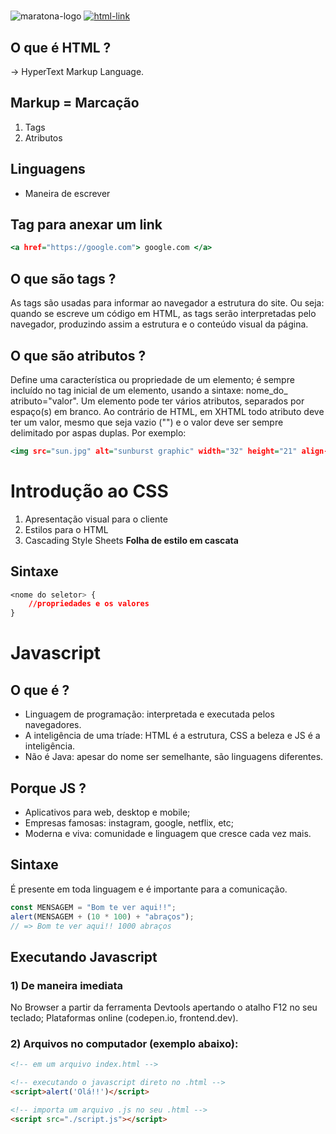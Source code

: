 #

<img src="https://www.startpage.com/av/proxy-image?piurl=https%3A%2F%2Fencrypted-tbn0.gstatic.com%2Fimages%3Fq%3Dtbn%3AANd9GcTedB_f8DOxHJMyjQk1QZOj4v0spJG5oPd2OQoQJTgk0hIv8CE%26s&sp=1654636493Td88f58b243cdbbc9598970f871f1db61bf479297997b73d244f00ff05bb98672" alt="maratona-logo">
<a href="https://html.com/">
    <img src="https://img.shields.io/badge/HTML%20link-HTML-red" alt="html-link">
</a>

## O que é HTML ?

-> HyperText Markup Language.

## Markup = **Marcação**

<ol>
    <li>Tags</li>
    <li>Atributos</li>
</ol>

## Linguagens

- Maneira de escrever

## Tag para anexar um link

```htm
<a href="https://google.com"> google.com </a>
```

## O que são tags ?

As tags são usadas para informar ao navegador a estrutura do site. Ou seja: quando se escreve um código em HTML, as tags serão interpretadas pelo navegador, produzindo assim a estrutura e o conteúdo visual da página.

## O que são atributos ?

Define uma característica ou propriedade de um elemento; é sempre incluído no tag inicial de um elemento, usando a sintaxe: nome_do_ atributo="valor".
Um elemento pode ter vários atributos, separados por espaço(s) em branco. Ao contrário de HTML, em XHTML todo atributo deve ter um valor, mesmo que seja vazio ("") e o valor deve ser sempre delimitado por aspas duplas. Por exemplo:

```htm
<img src="sun.jpg" alt="sunburst graphic" width="32" height="21" align-items="left">
```
# Introdução ao CSS

<ol>
    <li>Apresentação visual para o cliente</li>
    <li>Estilos para o HTML</li>
    <li>Cascading Style Sheets <strong>Folha de estilo em cascata</strong></li>
</ol>

## Sintaxe

```css
<nome do seletor> {
    //propriedades e os valores
}
```

# Javascript

## O que é ?

<div>
    <ul>
        <li>Linguagem de programação: interpretada e executada pelos navegadores.</li>
        <li>A inteligência de uma tríade: HTML é a estrutura, CSS a beleza e JS é a inteligência.</li>
        <li>Não é Java: apesar do nome ser semelhante, são linguagens diferentes.</li>
    </ul>
</div>

## Porque JS ?

<div>
    <ul>
        <li>Aplicativos para web, desktop e mobile;</li>
        <li>Empresas famosas: instagram, google, netflix, etc;</li>
        <li>Moderna e viva: comunidade e linguagem que cresce cada vez mais.</li>
    </ul>
</div>

## Sintaxe

<p>É presente em toda linguagem e é importante para a comunicação.</p>

```javascript
const MENSAGEM = "Bom te ver aqui!!";
alert(MENSAGEM + (10 * 100) + "abraços");
// => Bom te ver aqui!! 1000 abraços
```

## Executando Javascript

### 1) De maneira imediata

No Browser a partir da ferramenta Devtools apertando o atalho F12 no seu teclado;
Plataformas online (codepen.io, frontend.dev).

### 2) Arquivos no computador (exemplo abaixo):

```html
<!-- em um arquivo index.html -->

<!-- executando o javascript direto no .html -->
<script>alert('Olá!!')</script>

<!-- importa um arquivo .js no seu .html -->
<script src="./script.js"></script>
```
